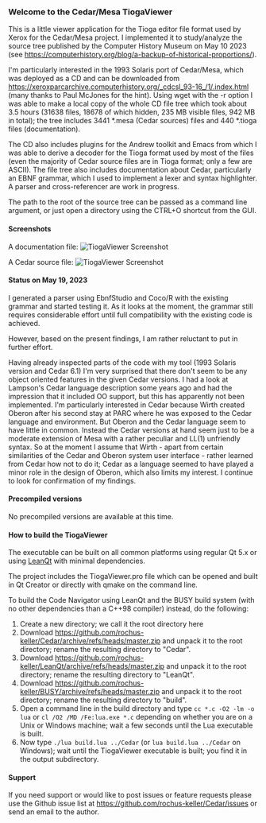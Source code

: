 ### Welcome to the Cedar/Mesa TiogaViewer

This is a little viewer application for the Tioga editor file format used by Xerox for the Cedar/Mesa project. I implemented it to study/analyze the source tree published by the Computer History Museum on May 10 2023 (see https://computerhistory.org/blog/a-backup-of-historical-proportions/).

I'm particularly interested in the 1993 Solaris port of Cedar/Mesa, which was deployed as a CD and can be downloaded from https://xeroxparcarchive.computerhistory.org/_cdcsl_93-16_/1/.index.html (many thanks to Paul McJones for the hint). Using wget with the -r option I was able to make a local copy of the whole CD file tree which took about 3.5 hours (31638 files, 18678 of which hidden, 235 MB visible files, 942 MB in total); the tree includes 3441 *.mesa (Cedar sources) files and 440 *.tioga files (documentation).

The CD also includes plugins for the Andrew toolkit and Emacs from which I was able to derive a decoder for the Tioga format used by most of the files (even the majority of Cedar source files are in Tioga format; only a few are ASCII). The file tree also includes documentation about Cedar, particularly an EBNF grammar, which I used to implement a lexer and syntax highlighter. A parser and cross-referencer are work in progress.

The path to the root of the source tree can be passed as a command line argument, or just open a directory using the CTRL+O shortcut from the GUI.

#### Screenshots

A documentation file:
![TiogaViewer Screenshot](http://software.rochus-keller.ch/tiogaviewer-screenshot-1.png)

A Cedar source file:
![TiogaViewer Screenshot](http://software.rochus-keller.ch/tiogaviewer-screenshot-2.png)

#### Status on May 19, 2023

I generated a parser using EbnfStudio and Coco/R with the existing grammar and started testing it. As it looks at the moment, the grammar still requires considerable effort until full compatibility with the existing code is achieved. 

However, based on the present findings, I am rather reluctant to put in further effort.

Having already inspected parts of the code with my tool (1993 Solaris version and Cedar 6.1) I'm very surprised that there don't seem to be any object oriented features in the given Cedar versions. I had a look at Lampson's Cedar language description some years ago and had the impression that it included OO support, but this has apparently not been implemented. I'm particularly interested in Cedar because Wirth created Oberon after his second stay at PARC where he was exposed to the Cedar language and environment. But Oberon and the Cedar language seem to have little in common. Instead the Cedar versions at hand seem just to be a moderate extension of Mesa with a rather peculiar and LL(1) unfriendly syntax. So at the moment I assume that Wirth - apart from certain similarities of the Cedar and Oberon system user interface - rather learned from Cedar how not to do it; Cedar as a language seemed to have played a minor role in the design of Oberon, which also limits my interest. I continue to look for confirmation of my findings.

#### Precompiled versions

No precompiled versions are available at this time.

#### How to build the TiogaViewer

The executable can be built on all common platforms using regular Qt 5.x or using [LeanQt](https://github.com/rochus-keller/LeanQt) with minimal dependencies.

The project includes the TiogaViewer.pro file which can be opened and built in Qt Creator or directly with qmake on the command line.

To build the Code Navigator using LeanQt and the BUSY build system (with no other dependencies than a C++98 compiler) instead, do the following:

1. Create a new directory; we call it the root directory here
1. Download https://github.com/rochus-keller/Cedar/archive/refs/heads/master.zip and unpack it to the root directory; rename the resulting directory to "Cedar".
1. Download https://github.com/rochus-keller/LeanQt/archive/refs/heads/master.zip and unpack it to the root directory; rename the resulting directory to "LeanQt".
1. Download https://github.com/rochus-keller/BUSY/archive/refs/heads/master.zip and unpack it to the root directory; rename the resulting directory to "build".
1. Open a command line in the build directory and type `cc *.c -O2 -lm -o lua` or `cl /O2 /MD /Fe:lua.exe *.c` depending on whether you are on a Unix or Windows machine; wait a few seconds until the Lua executable is built.
1. Now type `./lua build.lua ../Cedar` (or `lua build.lua ../Cedar` on Windows); wait until the TiogaViewer executable is built; you find it in the output subdirectory.

#### Support
If you need support or would like to post issues or feature requests please use the Github issue list at https://github.com/rochus-keller/Cedar/issues or send an email to the author.





